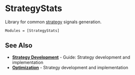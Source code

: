 # StrategyStats
Library for common [strategy](../guides/strategy-development.md) signals generation.

```@autodocs
Modules = [StrategyStats]
```



## See Also

- **[Strategy Development](../guides/strategy-development.md)** - Guide: Strategy development and implementation
- **[Optimization](../optimization.md)** - Strategy development and implementation
